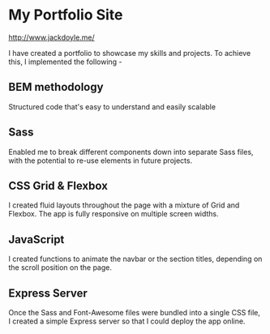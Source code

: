 # My Portfolio Site

http://www.jackdoyle.me/

I have created a portfolio to showcase my skills and projects. To achieve this, I implemented the following - 



## BEM methodology 
Structured code that's easy to understand and easily scalable



## Sass
Enabled me to break different components down into separate Sass files, with the potential to re-use elements in future projects.



## CSS Grid & Flexbox 
I created fluid layouts throughout the page with a mixture of Grid and Flexbox. The app is fully responsive on multiple screen widths.



## JavaScript
I created functions to animate the navbar or the section titles, depending on the scroll position on the page.



## Express Server
Once the Sass and Font-Awesome files were bundled into a single CSS file, I created a simple Express server so that I could deploy the app online.